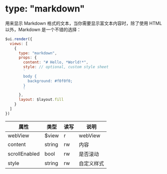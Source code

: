 # type: "markdown"

用来显示 Markdown 格式的文本，当你需要显示富文本内容时，除了使用 HTML 以外，Markdown 是一个不错的选择：

```js
$ui.render({
  views: [
    {
      type: "markdown",
      props: {
        content: "# Hello, *World!*",
        style: // optional, custom style sheet
        `
        body {
          background: #f0f0f0;
        }
        `
      },
      layout: $layout.fill
    }
  ]
})
```

属性 | 类型 | 读写 | 说明
---|---|---|---
webView | $view | r | webView
content | string | rw | 内容
scrollEnabled | bool | rw | 是否滚动
style | string | rw | 自定义样式
